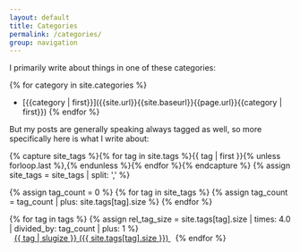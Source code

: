 ```yaml
---
layout: default
title: Categories
permalink: /categories/
group: navigation
---
```

I primarily write about things in one of these categories:

{% for category in site.categories %}
  - [{{category | first}}]({{site.url}}{{site.baseurl}}{{page.url}}{{category | first}})
{% endfor %}

But my posts are generally speaking always tagged as well, so more specifically here is what I write about:

{% capture site_tags %}{% for tag in site.tags %}{{ tag | first }}{% unless forloop.last %},{% endunless %}{% endfor %}{% endcapture %}
{% assign site_tags = site_tags | split: ',' %}

{% assign tag_count = 0 %}
{% for tag in site_tags %}
{% assign tag_count = tag_count | plus: site.tags[tag].size %}
{% endfor %}

{% for tag in tags %}
{% assign rel_tag_size = site.tags[tag].size | times: 4.0 | divided_by: tag_count | plus: 1 %}
<span style="white-space: nowrap; font-size: {{ rel_tag_size }}em; padding: 0.6em;">
	<a href="{{ site.baseurl }}/tags/{{ tag | slugize }}" class="tag">{{ tag | slugize }}
		<span>({{ site.tags[tag].size }})</span>
	</a>
</span>
{% endfor %}
